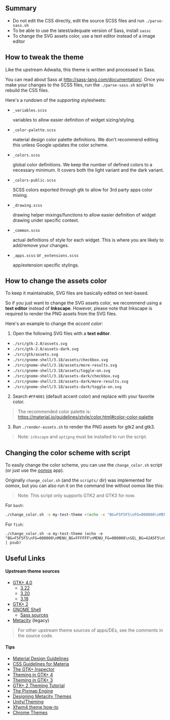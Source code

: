 ## Summary

- Do not edit the CSS directly, edit the source SCSS files and run `./parse-sass.sh`
- To be able to use the latest/adequate version of Sass, install `sassc`
- To change the SVG assets color, use a text editor instead of a image editor

## How to tweak the theme

Like the upstream Adwaita, this theme is written and processed in Sass.

You can read about Sass at http://sass-lang.com/documentation/. Once you make
your changes to the SCSS files, run the `./parse-sass.sh` script to rebuild the
CSS files.

Here's a rundown of the _supporting_ stylesheets:

- `_variables.scss`

  variables to allow easier definition of widget sizing/styling.

- `_color-palette.scss`

  material design color palette definitions. We don't recommend editing this
  unless Google updates the color scheme.

- `_colors.scss`

  global color definitions. We keep the number of defined colors to a necessary
  minimum. It covers both the light variant and the dark variant.

- `_colors-public.scss`

  SCSS colors exported through gtk to allow for 3rd party apps color mixing.

- `_drawing.scss`

  drawing helper mixings/functions to allow easier definition of widget drawing
  under specific context.

- `_common.scss`

  actual definitions of style for each widget. This is where you are likely to
  add/remove your changes.

- `_apps.scss` or `_extensions.scss`

  app/extension specific stylings.

## How to change the assets color

To keep it maintainable, SVG files are basically edited on text-based.

So if you just want to change the SVG assets color, we recommend using a
**text editor** instead of **Inkscape**. However, please note that Inkscape is
required to render the PNG assets from the SVG files.

Here's an example to change the _accent color_:

1. Open the following SVG files with a **text editor**.

  - `./src/gtk-2.0/assets.svg`
  - `./src/gtk-2.0/assets-dark.svg`
  - `./src/gtk/assets.svg`
  - `./src/gnome-shell/3.18/assets/checkbox.svg`
  - `./src/gnome-shell/3.18/assets/more-results.svg`
  - `./src/gnome-shell/3.18/assets/toggle-on.svg`
  - `./src/gnome-shell/3.18/assets-dark/checkbox.svg`
  - `./src/gnome-shell/3.18/assets-dark/more-results.svg`
  - `./src/gnome-shell/3.18/assets-dark/toggle-on.svg`

2. Search `#FF4081` (default accent color) and replace with your favorite color.

  > The recommended color palette is: https://material.io/guidelines/style/color.html#color-color-palette

3. Run `./render-assets.sh` to render the PNG assets for gtk2 and gtk3.

  > Note: `inkscape` and `optipng` must be installed to run the script.

## Changing the color scheme with script

To easily change the color scheme, you can use the `change_color.sh` script (or
just use the [oomox](https://github.com/actionless/oomox) app).

Originally `change_color.sh` (and the `scripts/` dir) was implemented for oomox,
but you can also run it on the command line without oomox like this:

> Note: This script only supports GTK2 and GTK3 for now.

For `bash`:

```bash
./change_color.sh -o my-test-theme <(echo -e "BG=F5F5F5\nFG=000000\nMENU_BG=FFFFFF\nMENU_FG=000000\nSEL_BG=42A5F5\nSEL_FG=FFFFFF\nTXT_BG=FFFFFF\nTXT_FG=000000\nBTN_BG=FAFAFA\nBTN_FG=000000\nACCENT_BG=FF4081\n")
```

For `fish`:

```fish
./change_color.sh -o my-test-theme (echo -e "BG=F5F5F5\nFG=000000\nMENU_BG=FFFFFF\nMENU_FG=000000\nSEL_BG=42A5F5\nSEL_FG=FFFFFF\nTXT_BG=FFFFFF\nTXT_FG=000000\nBTN_BG=FAFAFA\nBTN_FG=000000\nACCENT_BG=FF4081\n" | psub)
```

## Useful Links

#### Upstream theme sources

- [GTK+ 4.0](https://github.com/GNOME/gtk/tree/master/gtk/theme/Adwaita)
  - [3.22](https://github.com/GNOME/gtk/tree/gtk-3-22/gtk/theme/Adwaita)
  - [3.20](https://github.com/GNOME/gtk/tree/gtk-3-20/gtk/theme/Adwaita)
  - [3.18](https://github.com/GNOME/gtk/tree/gtk-3-18/gtk/theme/Adwaita)
- [GTK+ 2](https://github.com/GNOME/gnome-themes-standard/tree/master/themes/Adwaita/gtk-2.0)
- [GNOME Shell](https://github.com/GNOME/gnome-shell/tree/master/data/theme)
  - [Sass sources](https://github.com/GNOME/gnome-shell-sass)
- [Metacity](https://github.com/GNOME/gnome-themes-standard/tree/gnome-3-14/themes/Adwaita/metacity-1) (legacy)

> For other upstream theme sources of apps/DEs, see the comments in the source code.

#### Tips

- [Material Design Guidelines](https://www.material.io/guidelines/)
- [CSS Guidelines for Materia](https://github.com/nana-4/materia-theme/wiki/CSS-Guidelines)
- [The GTK+ Inspector](https://blog.gtk.org/2017/04/05/the-gtk-inspector/)
- [Theming in GTK+ 4](https://developer.gnome.org/gtk4/stable/theming.html)
- [Theming in GTK+ 3](https://developer.gnome.org/gtk3/stable/theming.html)
- [GTK+ 2 Theming Tutorial](https://wiki.gnome.org/Attic/GnomeArt/Tutorials/GtkThemes)
- [The Pixmap Engine](https://wiki.gnome.org/Attic/GnomeArt/Tutorials/GtkEngines/PixmapEngine)
- [Designing Metacity Themes](https://wiki.gnome.org/Attic/GnomeArt/Tutorials/MetacityThemes)
- [Unity/Theming](https://wiki.ubuntu.com/Unity/Theming)
- [Xfwm4 theme how-to](https://wiki.xfce.org/howto/xfwm4_theme)
- [Chrome Themes](https://developer.chrome.com/extensions/themes)
